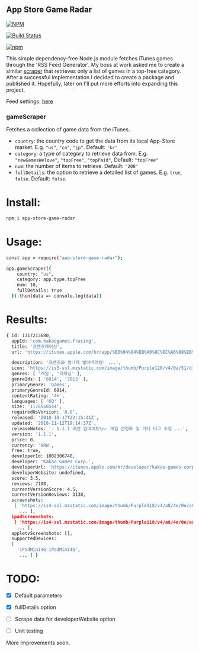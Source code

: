 ## App Store Game Radar

[![NPM](https://nodei.co/npm/app-store-game-radar.png?downloads=true)](https://nodei.co/npm/app-store-game-radar/)

[![Build Status](https://travis-ci.org/grashupfer99/app-store-game-radar.svg?branch=master)](https://travis-ci.org/grashupfer99/app-store-game-radar)

[![npm](https://img.shields.io/npm/v/app-store-game-radar.svg)](https://www.npmjs.com/package/app-store-game-radar)

This simple dependency-free Node.js module fetches iTunes games through the 'RSS Feed Generator'. My boss at work asked me to create a similar [scraper][scraper_inspiration] that retrieves only a list of games in a top-free category. After a successful implementation I decided to create a package and published it. Hopefully, later on I'll put more efforts into expanding this project.  


Feed settings: [here][feedsettings]


### gameScraper

Fetches a collection of game data from the iTunes.
* `country`: the country code to get the data from its local App-Store market. E.g. `"us"`, `"cn"`, `"jp"`. Default: `'kr'`
* `category`: a type of category to retrieve data from. E.g. `"newGamesWelove"`, `"topFree"`, `"topPaid"`, Default: `"topFree"`
* `num`: the number of items to retrieve. Default: `'200'`
* `fullDetails`: the option to retrieve a detailed list of games. E.g. `true`, `false`. Default: `false`.


# Install:

```sh
npm i app-store-game-radar
```

# Usage:

```sh
const app = require("app-store-game-radar");

app.gameScraper({
    country: "us",
    category: app.type.topFree
    num: 10,
    fullDetails: true
  }).then(data => console.log(data))
```

# Results:

```sh
{ id: 1317213680,
  appId: 'com.kakaogames.fracing',
  title: '프렌즈레이싱',
  url: 'https://itunes.apple.com/kr/app/%ED%94%84%EB%A0%8C%EC%A6%88%EB%A0%88%EC%9D%B4%EC%8B%B1/id1317213680?mt=8&uo=4',

  description: '프렌즈와 씽나게 밟아버려씽! ...',
  icon: 'https://is3-ssl.mzstatic.com/image/thumb/Purple128/v4/0a/51/d1/0a51d112-b906-ec8f-41bf-c6e13c9304ea/source/512x512bb.jpg',
  genres: [ '게임', '레이싱' ],
  genreIds: [ '6014', '7013' ],
  primaryGenre: 'Games',
  primaryGenreId: 6014,
  contentRating: '4+',
  languages: [ 'KO' ],
  size: '1176556544',
  requiredOsVersion: '8.0',
  released: '2018-10-17T22:15:11Z',
  updated: '2018-11-12T19:14:37Z',
  releaseNotes: '- 1.1.1 버전 업데이트\n- 게임 안정화 및 기타 버그 수정 ...',
  version: '1.1.1',
  price: 0,
  currency: 'KRW',
  free: true,
  developerId: 1002306740,
  developer: 'Kakao Games Corp.',
  developerUrl: 'https://itunes.apple.com/kr/developer/kakao-games-corp/id1002306740?uo=4',
  developerWebsite: undefined,
  score: 3.5,
  reviews: 7198,
  currentVersionScore: 4.5,
  currentVersionReviews: 3138,
  screenshots:
   [ 'https://is4-ssl.mzstatic.com/image/thumb/Purple118/v4/a8/4e/0e/a84e0e30-e2e7-ad34-2135-23bdbc9550b7/source/552x414bb.jpg',
     ... ],
  ipadScreenshots:
   [ 'https://is4-ssl.mzstatic.com/image/thumb/Purple118/v4/a8/4e/0e/a84e0e30-e2e7-ad34-2135-23bdbc9550b7/source/552x414bb.jpg',
    ... ],
  appletvScreenshots: [],
  supportedDevices:
  [
    'iPadMini4G-iPadMini4G',
     ... ] }
```


# TODO:

- [x] Default parameters
- [x] fullDetails option
- [ ] Scrape data for developerWebsite option
- [ ] Unit testing


More improvements soon.

[feedsettings]: http://rss.itunes.apple.com/en-us
[scraper_inspiration]: http://www.npmjs.com/package/app-store-scraper
